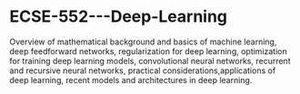 # ECSE-552---Deep-Learning

Overview of mathematical background and basics of machine learning, deep feedforward networks, regularization for deep learning, optimization for training deep learning models, convolutional neural networks, recurrent and recursive neural networks, practical considerations,applications of deep learning, recent models and architectures in deep learning.
